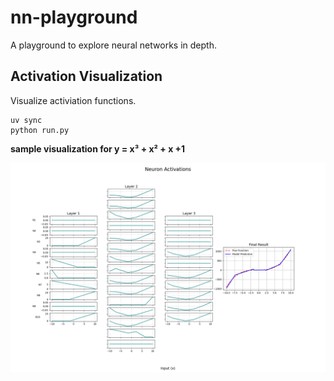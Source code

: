 # nn-playground

A playground to explore neural networks in depth.


## Activation Visualization

Visualize activiation functions.

```
uv sync
python run.py
```

**sample visualization for y = x³ + x² + x +1**

<img src="./plots/neuron_grid.png" alt="Neuron Grid Plot" width="700">